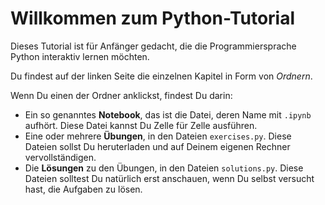 # Willkommen zum Python-Tutorial

Dieses Tutorial ist für Anfänger gedacht, die die Programmiersprache Python interaktiv lernen möchten.

Du findest auf der linken Seite die einzelnen Kapitel in Form von *Ordnern*. 

Wenn Du einen der Ordner anklickst, findest Du darin:

 - Ein so genanntes **Notebook**, das ist die Datei, deren Name mit `.ipynb` aufhört. Diese Datei kannst Du Zelle für Zelle ausführen.
 - Eine oder mehrere **Übungen**, in den Dateien `exercises.py`. Diese Dateien sollst Du heruterladen und auf Deinem eigenen Rechner vervollständigen.
 - Die **Lösungen** zu den Übungen, in den Dateien `solutions.py`. Diese Dateien solltest Du natürlich erst anschauen, wenn Du selbst versucht hast, die Aufgaben zu lösen.

